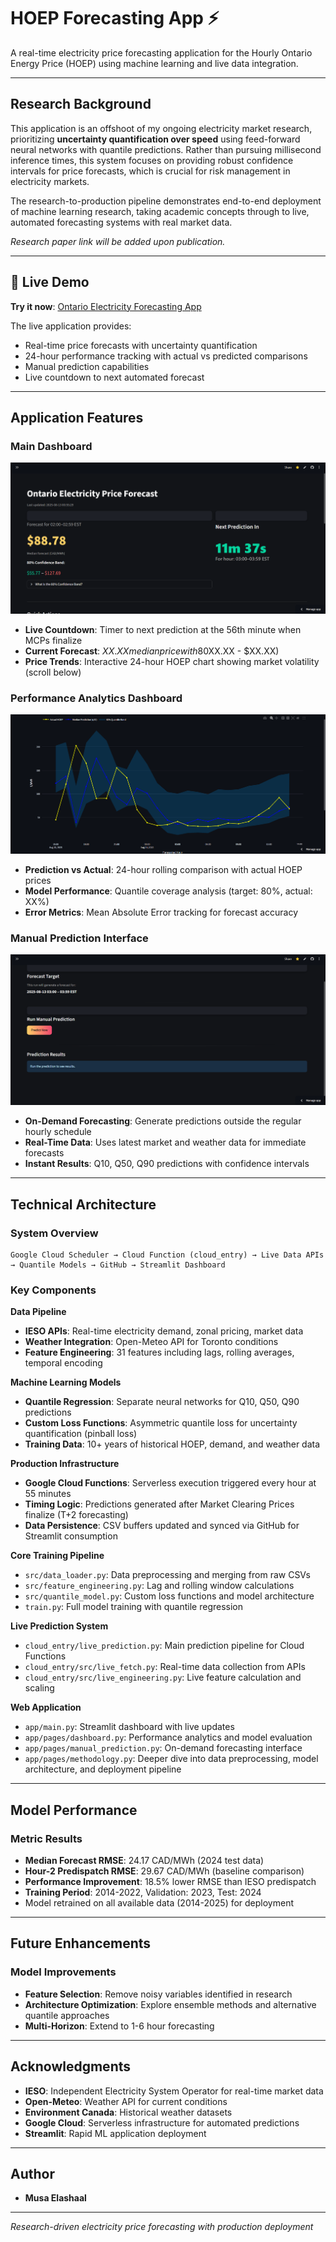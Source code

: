 # HOEP Forecasting App ⚡

A real-time electricity price forecasting application for the Hourly Ontario Energy Price (HOEP) using machine learning and live data integration.

---

## Research Background

This application is an offshoot of my ongoing electricity market research, prioritizing **uncertainty quantification over speed** using feed-forward neural networks with quantile predictions. Rather than pursuing millisecond inference times, this system focuses on providing robust confidence intervals for price forecasts, which is crucial for risk management in electricity markets.

The research-to-production pipeline demonstrates end-to-end deployment of machine learning research, taking academic concepts through to live, automated forecasting systems with real market data.

*Research paper link will be added upon publication.*

---

## 🚀 Live Demo

**Try it now**: [Ontario Electricity Forecasting App](https://hoep-forecasting-app.onrender.com/)

The live application provides:
- Real-time price forecasts with uncertainty quantification
- 24-hour performance tracking with actual vs predicted comparisons  
- Manual prediction capabilities
- Live countdown to next automated forecast

---
## Application Features

### Main Dashboard
![Homepage](assets/homepage)

- **Live Countdown**: Timer to next prediction at the 56th minute when MCPs finalize
- **Current Forecast**: $XX.XX median price with 80% confidence band ($XX.XX - $XX.XX)
- **Price Trends**: Interactive 24-hour HOEP chart showing market volatility (scroll below)

### Performance Analytics Dashboard
![Actual vs Predicted](assets/actualvspredicted)

- **Prediction vs Actual**: 24-hour rolling comparison with actual HOEP prices
- **Model Performance**: Quantile coverage analysis (target: 80%, actual: XX%)
- **Error Metrics**: Mean Absolute Error tracking for forecast accuracy

### Manual Prediction Interface  
![Manual Prediction](assets/manual_prediction)

- **On-Demand Forecasting**: Generate predictions outside the regular hourly schedule
- **Real-Time Data**: Uses latest market and weather data for immediate forecasts
- **Instant Results**: Q10, Q50, Q90 predictions with confidence intervals
---

## Technical Architecture

### System Overview
```
Google Cloud Scheduler → Cloud Function (cloud_entry) → Live Data APIs → Quantile Models → GitHub → Streamlit Dashboard
```

### Key Components

**Data Pipeline**
- **IESO APIs**: Real-time electricity demand, zonal pricing, market data
- **Weather Integration**: Open-Meteo API for Toronto conditions
- **Feature Engineering**: 31 features including lags, rolling averages, temporal encoding

**Machine Learning Models**
- **Quantile Regression**: Separate neural networks for Q10, Q50, Q90 predictions
- **Custom Loss Functions**: Asymmetric quantile loss for uncertainty quantification (pinball loss)
- **Training Data**: 10+ years of historical HOEP, demand, and weather data

**Production Infrastructure**
- **Google Cloud Functions**: Serverless execution triggered every hour at 55 minutes
- **Timing Logic**: Predictions generated after Market Clearing Prices finalize (T+2 forecasting)
- **Data Persistence**: CSV buffers updated and synced via GitHub for Streamlit consumption 


**Core Training Pipeline**
- `src/data_loader.py`: Data preprocessing and merging from raw CSVs
- `src/feature_engineering.py`: Lag and rolling window calculations
- `src/quantile_model.py`: Custom loss functions and model architecture
- `train.py`: Full model training with quantile regression


**Live Prediction System**
- `cloud_entry/live_prediction.py`: Main prediction pipeline for Cloud Functions
- `cloud_entry/src/live_fetch.py`: Real-time data collection from APIs
- `cloud_entry/src/live_engineering.py`: Live feature calculation and scaling

**Web Application**
- `app/main.py`: Streamlit dashboard with live updates
- `app/pages/dashboard.py`: Performance analytics and model evaluation
- `app/pages/manual_prediction.py`: On-demand forecasting interface
- `app/pages/methodology.py`: Deeper dive into data preprocessing, model architecture, and deployment pipeline

</details>

---

## Model Performance

### Metric Results
- **Median Forecast RMSE**: 24.17 CAD/MWh (2024 test data)
- **Hour-2 Predispatch RMSE**: 29.67 CAD/MWh (baseline comparison)
- **Performance Improvement**: 18.5% lower RMSE than IESO predispatch
- **Training Period**: 2014-2022, Validation: 2023, Test: 2024
- Model retrained on all available data (2014-2025) for deployment
  
---

## Future Enhancements

### Model Improvements
- **Feature Selection**: Remove noisy variables identified in research
- **Architecture Optimization**: Explore ensemble methods and alternative quantile approaches
- **Multi-Horizon**: Extend to 1-6 hour forecasting
---

## Acknowledgments

- **IESO**: Independent Electricity System Operator for real-time market data
- **Open-Meteo**: Weather API for current conditions  
- **Environment Canada**: Historical weather datasets
- **Google Cloud**: Serverless infrastructure for automated predictions
- **Streamlit**: Rapid ML application deployment

---

## Author
- **Musa Elashaal**
---

*Research-driven electricity price forecasting with production deployment*
